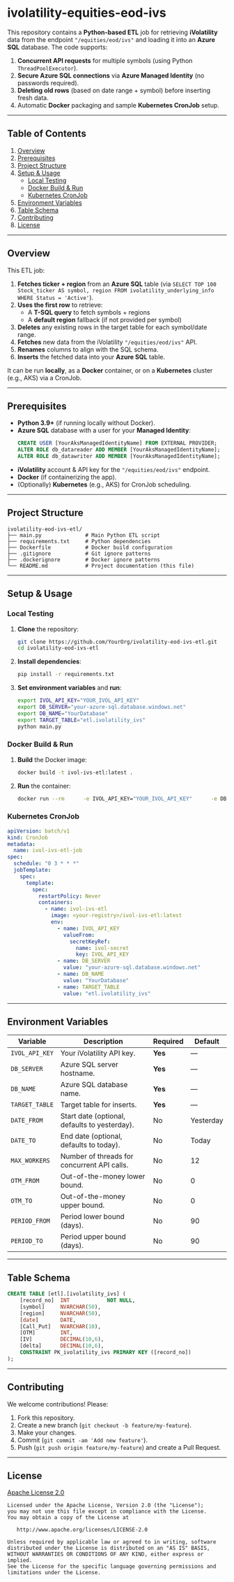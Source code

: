 # ivolatility-equities-eod-ivs

This repository contains a **Python-based ETL** job for retrieving **iVolatility** data from the endpoint `"/equities/eod/ivs"` and loading it into an **Azure SQL** database. The code supports:

1. **Concurrent API requests** for multiple symbols (using Python `ThreadPoolExecutor`).
2. **Secure Azure SQL connections** via **Azure Managed Identity** (no passwords required).
3. **Deleting old rows** (based on date range + symbol) before inserting fresh data.
4. Automatic **Docker** packaging and sample **Kubernetes CronJob** setup.

---

## Table of Contents

1. [Overview](#overview)  
2. [Prerequisites](#prerequisites)  
3. [Project Structure](#project-structure)  
4. [Setup & Usage](#setup--usage)  
   - [Local Testing](#local-testing)  
   - [Docker Build & Run](#docker-build--run)  
   - [Kubernetes CronJob](#kubernetes-cronjob)  
5. [Environment Variables](#environment-variables)  
6. [Table Schema](#table-schema)  
7. [Contributing](#contributing)  
8. [License](#license)  

---

## Overview

This ETL job:

1. **Fetches ticker + region** from an **Azure SQL** table (via `SELECT TOP 100 Stock_ticker AS symbol, region FROM ivolatility_underlying_info WHERE Status = 'Active'`).
2. **Uses the first row** to retrieve:
   - A **T-SQL query** to fetch symbols + regions
   - A **default region** fallback (if not provided per symbol)
3. **Deletes** any existing rows in the target table for each symbol/date range.  
4. **Fetches** new data from the iVolatility `"/equities/eod/ivs"` API.  
5. **Renames** columns to align with the SQL schema.  
6. **Inserts** the fetched data into your **Azure SQL** table.  

It can be run **locally**, as a **Docker** container, or on a **Kubernetes** cluster (e.g., AKS) via a CronJob.

---

## Prerequisites

- **Python 3.9+** (if running locally without Docker).
- **Azure SQL** database with a user for your **Managed Identity**:
  ```sql
  CREATE USER [YourAksManagedIdentityName] FROM EXTERNAL PROVIDER;
  ALTER ROLE db_datareader ADD MEMBER [YourAksManagedIdentityName];
  ALTER ROLE db_datawriter ADD MEMBER [YourAksManagedIdentityName];
  ```
- **iVolatility** account & API key for the `"/equities/eod/ivs"` endpoint.
- **Docker** (if containerizing the app).
- (Optionally) **Kubernetes** (e.g., AKS) for CronJob scheduling.

---

## Project Structure

```
ivolatility-eod-ivs-etl/
├── main.py              # Main Python ETL script
├── requirements.txt     # Python dependencies
├── Dockerfile           # Docker build configuration
├── .gitignore           # Git ignore patterns
├── .dockerignore        # Docker ignore patterns
└── README.md            # Project documentation (this file)
```

---

## Setup & Usage

### Local Testing

1. **Clone** the repository:
   ```bash
   git clone https://github.com/YourOrg/ivolatility-eod-ivs-etl.git
   cd ivolatility-eod-ivs-etl
   ```
2. **Install dependencies**:
   ```bash
   pip install -r requirements.txt
   ```
3. **Set environment variables** and **run**:
   ```bash
   export IVOL_API_KEY="YOUR_IVOL_API_KEY"
   export DB_SERVER="your-azure-sql.database.windows.net"
   export DB_NAME="YourDatabase"
   export TARGET_TABLE="etl.ivolatility_ivs"
   python main.py
   ```

### Docker Build & Run

1. **Build** the Docker image:
   ```bash
   docker build -t ivol-ivs-etl:latest .
   ```
2. **Run** the container:
   ```bash
   docker run --rm      -e IVOL_API_KEY="YOUR_IVOL_API_KEY"      -e DB_SERVER="your-azure-sql.database.windows.net"      -e DB_NAME="YourDatabase"      -e TARGET_TABLE="etl.ivolatility_ivs"      ivol-ivs-etl:latest
   ```

### Kubernetes CronJob

```yaml
apiVersion: batch/v1
kind: CronJob
metadata:
  name: ivol-ivs-etl-job
spec:
  schedule: "0 3 * * *"
  jobTemplate:
    spec:
      template:
        spec:
          restartPolicy: Never
          containers:
            - name: ivol-ivs-etl
              image: <your-registry>/ivol-ivs-etl:latest
              env:
                - name: IVOL_API_KEY
                  valueFrom:
                    secretKeyRef:
                      name: ivol-secret
                      key: IVOL_API_KEY
                - name: DB_SERVER
                  value: "your-azure-sql.database.windows.net"
                - name: DB_NAME
                  value: "YourDatabase"
                - name: TARGET_TABLE
                  value: "etl.ivolatility_ivs"
```

---

## Environment Variables

| Variable       | Description                                                  | Required | Default                 |
|----------------|--------------------------------------------------------------|----------|-------------------------|
| `IVOL_API_KEY` | Your iVolatility API key.                                    | **Yes**  | —                       |
| `DB_SERVER`    | Azure SQL server hostname.                                   | **Yes**  | —                       |
| `DB_NAME`      | Azure SQL database name.                                     | **Yes**  | —                       |
| `TARGET_TABLE` | Target table for inserts.                                    | **Yes**  | —                       |
| `DATE_FROM`    | Start date (optional, defaults to yesterday).                | No       | Yesterday               |
| `DATE_TO`      | End date (optional, defaults to today).                      | No       | Today                   |
| `MAX_WORKERS`  | Number of threads for concurrent API calls.                  | No       | 12                      |
| `OTM_FROM`     | Out-of-the-money lower bound.                                | No       | 0                       |
| `OTM_TO`       | Out-of-the-money upper bound.                                | No       | 0                       |
| `PERIOD_FROM`  | Period lower bound (days).                                   | No       | 90                      |
| `PERIOD_TO`    | Period upper bound (days).                                   | No       | 90                      |

---

## Table Schema

```sql
CREATE TABLE [etl].[ivolatility_ivs] (
    [record_no]  INT            NOT NULL,
    [symbol]     NVARCHAR(50),
    [region]     NVARCHAR(50),
    [date]       DATE,
    [Call_Put]   NVARCHAR(10),
    [OTM]        INT,
    [IV]         DECIMAL(10,6),
    [delta]      DECIMAL(10,6),
    CONSTRAINT PK_ivolatility_ivs PRIMARY KEY ([record_no])
);
```

---

## Contributing

We welcome contributions! Please:

1. Fork this repository.
2. Create a new branch (`git checkout -b feature/my-feature`).
3. Make your changes.
4. Commit (`git commit -am 'Add new feature'`).
5. Push (`git push origin feature/my-feature`) and create a Pull Request.

---

## License

[Apache License 2.0](https://www.apache.org/licenses/LICENSE-2.0)

```
Licensed under the Apache License, Version 2.0 (the "License");
you may not use this file except in compliance with the License.
You may obtain a copy of the License at

   http://www.apache.org/licenses/LICENSE-2.0

Unless required by applicable law or agreed to in writing, software
distributed under the License is distributed on an "AS IS" BASIS,
WITHOUT WARRANTIES OR CONDITIONS OF ANY KIND, either express or implied.
See the License for the specific language governing permissions and
limitations under the License.
